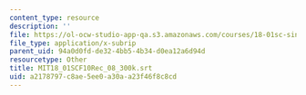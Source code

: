 ```yaml
---
content_type: resource
description: ''
file: https://ol-ocw-studio-app-qa.s3.amazonaws.com/courses/18-01sc-single-variable-calculus-fall-2010/a2178797c8ae5ee0a30aa23f46f8c8cd_MIT18_01SCF10Rec_08_300k.vtt
file_type: application/x-subrip
parent_uid: 94a0d0fd-de32-4bb5-4b34-d0ea12a6d94d
resourcetype: Other
title: MIT18_01SCF10Rec_08_300k.srt
uid: a2178797-c8ae-5ee0-a30a-a23f46f8c8cd
---
```

